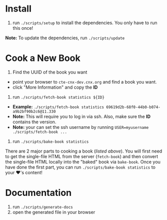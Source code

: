 # Install

1. run `./scripts/setup` to install the dependencies. You only have to run this once!

**Note:** To update the dependencies, run `./scripts/update`

# Cook a New Book

1. Find the UUID of the book you want
  - point your browser to `cte-cnx-dev.cnx.org` and find a book you want.
  - click "More Information" and copy the **ID**
1. run `./scripts/fetch-book statistics ${ID}`
  - **Example:** `./scripts/fetch-book statistics 69619d2b-68f0-44b0-b074-a9b2bf90b2c6@11.330`
  - **Note:** This will require you to log in via ssh. Also, make sure the **ID** contains the version.
  - **Note:** your can set the ssh username by running `USER=myusername ./scripts/fetch-book ...`
1. run `./scripts/bake-book statistics`

There are 2 major parts to cooking a book (_listed above_). You will first need to get the single-file HTML from the server (`fetch-book`) and then convert the single-file HTML locally into the "baked" book via `bake-book`. Once you have done the first part, you can run `./scripts/bake-book statistics` to your :heart:'s content!

# Documentation

1. run `./scripts/generate-docs`
2. open the generated file in your browser
